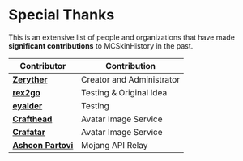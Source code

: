# Special Thanks

This is an extensive list of people and organizations that have made **significant contributions** to MCSkinHistory in the past.

| Contributor                                        | Contribution              |
|----------------------------------------------------|---------------------------|
| **[Zeryther](/player/Zeryther)**                   | Creator and Administrator |
| **[rex2go](/player/rex2go)**                       | Testing & Original Idea   |
| **[eyalder](/player/eyalder)**                     | Testing                   |
| **[Crafthead](https://crafthead.net)**             | Avatar Image Service      |
| **[Crafatar](https://crafatar.com)**               | Avatar Image Service      |
| **[Ashcon Partovi](https://github.com/Electroid)** | Mojang API Relay          |